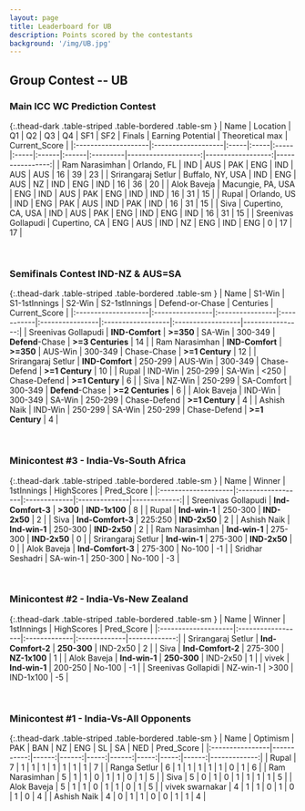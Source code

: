 ```yaml
---
layout: page
title: Leaderboard for UB
description: Points scored by the contestants
background: '/img/UB.jpg'
---
```


## Group Contest -- UB


### Main ICC WC Prediction Contest


{:.thead-dark .table-striped .table-bordered .table-sm }
| Name                | Location           | Q1   | Q2   | Q3   | Q4   | SF1   | SF2   | Finals   |   Earning Potential |   Theoretical max |   Current_Score |
|:--------------------|:-------------------|:-----|:-----|:-----|:-----|:------|:------|:---------|--------------------:|------------------:|----------------:|
| Ram Narasimhan      | Orlando, FL        | IND  | AUS  | PAK  | ENG  | IND   | AUS   | AUS      |                  16 |                39 |              23 |
| Srirangaraj Setlur  | Buffalo, NY, USA   | IND  | ENG  | AUS  | NZ   | IND   | ENG   | IND      |                  16 |                36 |              20 |
| Alok Baveja         | Macungie, PA, USA  | ENG  | IND  | AUS  | PAK  | ENG   | IND   | IND      |                  16 |                31 |              15 |
| Rupal               | Orlando, US        | IND  | ENG  | PAK  | AUS  | IND   | PAK   | IND      |                  16 |                31 |              15 |
| Siva                | Cupertino, CA, USA | IND  | AUS  | PAK  | ENG  | IND   | ENG   | IND      |                  16 |                31 |              15 |
| Sreenivas Gollapudi | Cupertino, CA      | ENG  | AUS  | IND  | NZ   | ENG   | IND   | ENG      |                   0 |                17 |              17 |

 <br>

### Semifinals Contest IND-NZ & AUS=SA


{:.thead-dark .table-striped .table-bordered .table-sm }
| Name                | S1-Win          | S1-1stInnings   | S2-Win     | S2-1stInnings   | Defend-or-Chase   | Centuries         |   Current_Score |
|:--------------------|:----------------|:----------------|:-----------|:----------------|:------------------|:------------------|----------------:|
| Sreenivas Gollapudi | **IND-Comfort** | **>=350**       | SA-Win     | 300-349         | **Defend**-Chase  | **>=3 Centuries** |              14 |
| Ram Narasimhan      | **IND-Comfort** | **>=350**       | AUS-Win    | 300-349         | Chase-Chase       | **>=1 Century**   |              12 |
| Srirangaraj Setlur  | **IND-Comfort** | 250-299         | AUS-Win    | 300-349         | Chase-Defend      | **>=1 Century**   |              10 |
| Rupal               | IND-Win         | 250-299         | SA-Win     | <250            | Chase-Defend      | **>=1 Century**   |               6 |
| Siva                | NZ-Win          | 250-299         | SA-Comfort | 300-349         | **Defend**-Chase  | **>=2 Centuries** |               6 |
| Alok Baveja         | IND-Win         | 300-349         | SA-Win     | 250-299         | Chase-Defend      | **>=1 Century**   |               4 |
| Ashish Naik         | IND-Win         | 250-299         | SA-Win     | 250-299         | Chase-Defend      | **>=1 Century**   |               4 |

<br>

### Minicontest #3 - India-Vs-South Africa


{:.thead-dark .table-striped .table-bordered .table-sm }
| Name                | Winner            | 1stInnings   | HighScores    |   Pred_Score |
|:--------------------|:------------------|:-------------|:--------------|-------------:|
| Sreenivas Gollapudi | **Ind-Comfort-3** | **>300**     | **IND-1x100** |            8 |
| Rupal               | **Ind-win-1**     | 250-300      | **IND-2x50**  |            2 |
| Siva                | **Ind-Comfort-3** | 225:250      | **IND-2x50**  |            2 |
| Ashish Naik         | **Ind-win-1**     | 250-300      | **IND-2x50**  |            2 |
| Ram Narasimhan      | **Ind-win-1**     | 275-300      | **IND-2x50**  |            0 |
| Srirangaraj Setlur  | **Ind-win-1**     | 275-300      | **IND-2x50**  |            0 |
| Alok Baveja         | **Ind-Comfort-3** | 275-300      | No-100        |           -1 |
| Sridhar Seshadri    | SA-win-1          | 250-300      | No-100        |           -3 |

<br>

### Minicontest #2 - India-Vs-New Zealand


{:.thead-dark .table-striped .table-bordered .table-sm }
| Name                | Winner            | 1stInnings   | HighScores   |   Pred_Score |
|:--------------------|:------------------|:-------------|:-------------|-------------:|
| Srirangaraj Setlur  | **Ind-Comfort-2** | **250-300**  | IND-2x50     |            2 |
| Siva                | **Ind-Comfort-2** | 275-300      | **NZ-1x100** |            1 |
| Alok Baveja         | **Ind-win-1**     | **250-300**  | IND-2x50     |            1 |
| vivek               | **Ind-win-1**     | 200-250      | No-100       |           -1 |
| Sreenivas Gollapidi | NZ-win-1          | >300         | IND-1x100    |           -5 |

<br>

### Minicontest #1 - India-Vs-All Opponents


{:.thead-dark .table-striped .table-bordered .table-sm }
| Name            |   Optimism |   PAK |   BAN |   NZ |   ENG |   SL |   SA |   NED |   Pred_Score |
|:----------------|-----------:|------:|------:|-----:|------:|-----:|-----:|------:|-------------:|
| Rupal           |          7 |     1 |     1 |    1 |     1 |    1 |    1 |     1 |            7 |
| Ranga Setlur    |          6 |     1 |     1 |    1 |     1 |    1 |    0 |     1 |            6 |
| Ram Narasimhan  |          5 |     1 |     1 |    0 |     1 |    1 |    0 |     1 |            5 |
| Siva            |          5 |     0 |     1 |    0 |     1 |    1 |    1 |     1 |            5 |
| Alok Baveja     |          5 |     1 |     1 |    0 |     1 |    1 |    0 |     1 |            5 |
| vivek swarnakar |          4 |     1 |     1 |    0 |     1 |    0 |    1 |     0 |            4 |
| Ashish Naik     |          4 |     0 |     1 |    1 |     0 |    0 |    1 |     1 |            4 |

<br>
